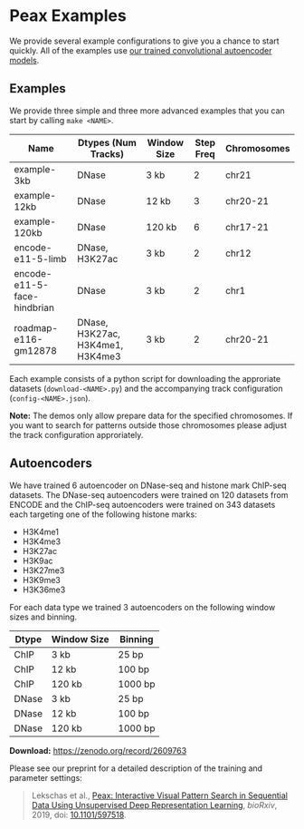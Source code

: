 # Peax Examples

We provide several example configurations to give you a chance to start quickly.
All of the examples use [our trained convolutional autoencoder models](#autoencoders).

## Examples

We provide three simple and three more advanced examples that you can start
by calling `make <NAME>`.

| Name                        | Dtypes (Num Tracks)              | Window Size | Step Freq | Chromosomes |
| --------------------------- | -------------------------------- | ----------- | --------- | ----------- |
| example-3kb                 | DNase                            | 3 kb        | 2         | chr21       |
| example-12kb                | DNase                            | 12 kb       | 3         | chr20-21    |
| example-120kb               | DNase                            | 120 kb      | 6         | chr17-21    |
| encode-e11-5-limb           | DNase, H3K27ac                   | 3 kb        | 2         | chr12       |
| encode-e11-5-face-hindbrian | DNase                            | 3 kb        | 2         | chr1        |
| roadmap-e116-gm12878        | DNase, H3K27ac, H3K4me1, H3K4me3 | 3 kb        | 2         | chr20-21    |

Each example consists of a python script for downloading the approriate datasets
(`download-<NAME>.py`) and the accompanying track configuration (`config-<NAME>.json`).

**Note:** The demos only allow prepare data for the specified chromosomes. If you want
to search for patterns outside those chromosomes please adjust the track
configuration approriately.

## Autoencoders

We have trained 6 autoencoder on DNase-seq and histone mark ChIP-seq datasets.
The DNase-seq autoencoders were trained on 120 datasets from ENCODE and the
ChIP-seq autoencoders were trained on 343 datasets each targeting one of the
following histone marks:

- H3K4me1
- H3K4me3
- H3K27ac
- H3K9ac
- H3K27me3
- H3K9me3
- H3K36me3

For each data type we trained 3 autoencoders on the following window sizes and
binning.

| Dtype | Window Size | Binning |
| ----- | ----------- | ------- |
| ChIP  | 3 kb        | 25 bp   |
| ChIP  | 12 kb       | 100 bp  |
| ChIP  | 120 kb      | 1000 bp |
| DNase | 3 kb        | 25 bp   |
| DNase | 12 kb       | 100 bp  |
| DNase | 120 kb      | 1000 bp |

**Download:** https://zenodo.org/record/2609763

Please see our preprint for a detailed description of the training and parameter settings:

> Lekschas et al., [Peax: Interactive Visual Pattern Search in Sequential Data Using Unsupervised Deep Representation Learning](https://www.biorxiv.org/content/10.1101/597518v1), _bioRxiv_, 2019, doi: [10.1101/597518](https://doi.org/10.1101/597518).
